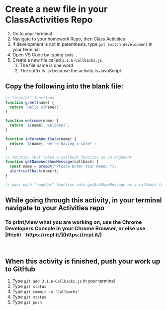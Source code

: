 # Create a new file in your ClassActivities Repo

1. Go to your terminal
2. Navigate to your homework Repo, then Class Activities
3. If development is not in parenthesis, type `git switch development` in your terminal
4. Open VS Code by typing `code .`
5. Create a new file called `3.1.6-Callbacks.js`
    1. The file name is one word
    2. The suffix is .js because the activity is JavaScript

## Copy the following into the blank file:

```javascript
// "regular" functions
function greet(name) {
  return `Hello ${name}!`;
}

function welcome(name) {
  return `${name}, welcome!`;
}

function informAboutSale(name) {
  return `${name}, we're having a sale!`;
}

// function that takes a callback function as an argument
function getNameAndShowMessage(callback) {
  const name = prompt("Please Enter Your Name: ");
  alert(callback(name));
}

// pass each "regular" function into getAndShowMessage as a callback function
```

## While going through this activity, in your terminal navigate to your Activities repo

### To print/view what you are working on, use the Chrome Developers Console in your Chrome Browser, or else use [Replit - https://repl.it/](https://repl.it/)

<br>

## When this activity is finished, push your work up to GitHub

1. Type `git add 3.1.6-Callbacks.js` in your terminal
2. Type `git status`
3. Type `git commit -m "Callbacks"`
4. Type `git status`
5. Type `git push`
